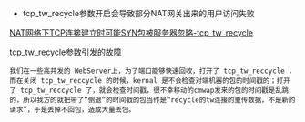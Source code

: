 
 - tcp_tw_recycle参数开启会导致部分NAT网关出来的用户访问失败

[NAT网络下TCP连接建立时可能SYN包被服务器忽略-tcp_tw_recycle](https://blog.csdn.net/rainharder/article/details/46775601)

[tcp_tw_recycle参数引发的故障](https://blog.csdn.net/wireless_tech/article/details/6405755)

```
我们在一些高并发的 WebServer上，为了端口能够快速回收，打开了 tcp_tw_reccycle ，而在关闭 tcp_tw_reccycle 的时候，kernal 是不会检查对端机器的包的时间戳的；打开了 tcp_tw_reccycle 了，就会检查时间戳，很不幸移动的cmwap发来的包的时间戳是乱跳的，所以我方的就把带了“倒退”的时间戳的包当作是“recycle的tw连接的重传数据，不是新的请求”，于是丢掉不回包，造成大量丢包。
```
